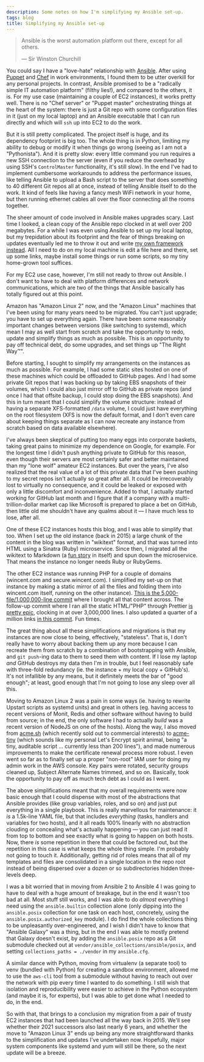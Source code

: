 ```yaml
---
description: Some notes on how I'm simplifying my Ansible set-up.
tags: blog
title: Simplifying my Ansible set-up
---
```


> Ansible is the worst automation platform out there, except for all others.
>
> &mdash; Sir Winston Churchill

You could say I have a "love-hate" relationship with [Ansible](https://github.com/ansible/ansible/). After using [Puppet](https://github.com/puppetlabs/puppet) and [Chef](https://github.com/chef/chef) in work environments, I found them to be utter overkill for any personal projects. In contrast, Ansible promised to be a "radically simple IT automation platform" (filthy lies!), and compared to the others, it is. For my use case (maintaining a couple of EC2 instances), it works pretty well. There is no "Chef server" or "Puppet master" orchestrating things at the heart of the system: there is just a Git repo with some configuration files in it (just on my local laptop) and an Ansible executable that I can run directly and which will `ssh` up into EC2 to do the work.

But it is still pretty complicated. The project itself is huge, and its dependency footprint is big too. The whole thing is in Python, limiting my ability to debug or modify it when things go wrong (seeing as I am not a "Pythonista"). And it is pretty slow: every little command you run requires a new SSH connection to the server (even if you reduce the overhead by using SSH's `ControlMaster` functionality, it's still slow). In the end I've had to implement cumbersome workarounds to address the performance issues, like telling Ansible to upload a Bash script to the server that does something to 40 different Git repos all at once, instead of telling Ansible itself to do the work. It kind of feels like having a fancy mesh WiFi network in your home, but then running ethernet cables all over the floor connecting all the rooms together.

The sheer amount of code involved in Ansible makes upgrades scary. Last time I looked, a clean copy of the Ansible repo clocked in at well over 200 megabytes. For a while I was even using Ansible to set up my local laptop, but my trepidation about its footprint and the fear of things breaking on updates eventually led me to throw it out and write [my own framework instead](https://github.com/wincent/wincent/blob/main/fig/README.md). All I need to do on my local machine is edit a file here and there, set up some links, maybe install some things or run some scripts, so my tiny home-grown tool suffices.

For my EC2 use case, however, I'm still not ready to throw out Ansible. I don't want to have to deal with platform differences and network communications, which are two of the things that Ansible basically has totally figured out at this point.

Amazon has "Amazon Linux 2" now, and the "Amazon Linux" machines that I've been using for many years need to be migrated. You can't just upgrade; you have to set up everything again. There have been some reasonably important changes between versions (like switching to systemd), which mean I may as well start from scratch and take the opportunity to redo, update and simplify things as much as possible. This is an opportunity to pay off technical debt, do some upgrades, and set things up "The Right Way™".

Before starting, I sought to simplify my arrangements on the instances as much as possible. For example, I had some static sites hosted on one of these machines which could be offloaded to GitHub pages. And I had some private Git repos that I was backing up by taking EBS snapshots of their volumes, which I could also just mirror off to GitHub as private repos (and once I had that offsite backup, I could stop doing the EBS snapshots). And this in turn meant that I could simplify the volume structure: instead of having a separate XFS-formatted `/data` volume, I could just have everything on the root filesystem (XFS is now the default format, and I don't even care about keeping things separate as I can now recreate any instance from scratch based on data available elsewhere).

I've always been skeptical of putting too many eggs into corporate baskets, taking great pains to minimize my dependence on Google, for example. For the longest time I didn't push anything private to GitHub for this reason, even though their servers are most certainly safer and better maintained than my "lone wolf" amateur EC2 instances. But over the years, I've also realized that the real value of a lot of this private data that I've been pushing to my secret repos isn't actually so great after all. It could be irrecoverably lost to virtually no consequence, and it could be leaked or exposed with only a little discomfort and inconvenience. Added to that, I actually started working for GitHub last month and I figure that if a company with a multi-trillion-dollar market cap like Microsoft is prepared to place a bet on GitHub, then little old me shouldn't have any qualms about it — I have much less to lose, after all.

One of these EC2 instances hosts this blog, and I was able to simplify that too. When I set up the old instance (back in 2015) a large chunk of the content in the blog was written in "wikitext" format, and that was turned into HTML using a Sinatra (Ruby) microservice. Since then, I migrated all the wikitext to Markdown (a [fun story](https://wincent.com/blog/filter-branch) in itself) and spun down the microservice. That means the instance no longer needs Ruby or RubyGems.

The other EC2 instance was running PHP for a couple of domains (wincent.com and secure.wincent.com). I simplified my set-up on that instance by making a static mirror of all the files and folding them into wincent.com itself, running on the other instance). [This is the 5,000-file/1,000,000-line commit](https://github.com/wincent/masochist/commit/b6403c1bab8bf625ffc137095eae5e45a1ac3dd5) where I brought all that content across. The follow-up commit where I ran all the static HTML/"PHP" through Prettier [is pretty epic](https://github.com/wincent/masochist/commit/d68e5cfb7d9e39e210382eb43a62a59f339bf6e3), clocking in at over 3,000,000 lines. I also updated a quarter of a million links [in this commit](https://github.com/wincent/masochist/commit/eae2ec06673a968d8f8a959c31a1443b2399a061). Fun times.

The great thing about all these simplifications and migrations is that my instances are now close to being, effectively, "stateless". That is, I don't really have to worry about backing them up any more because I can recreate them from scratch by a combination of bootstrapping with Ansible, and `git push`-ing data to them to seed them with content. If I lose my laptop _and_ GitHub destroys my data then I'm in trouble, but I feel reasonably safe with three-fold redundancy (ie. the instance + my local copy + GitHub's). It's not infallible by any means, but it definitely meets the bar of "good enough"; at least, good enough that I'm not going to lose any sleep over all this.

Moving to Amazon Linux 2 was a pain in some ways (ie. having to rewrite Upstart scripts as systemd units) and great in others (eg. having access to recent versions of Monit, Redis and other software without having to build from source; in the end, the only software I had to actually _build_ was a recent version of NodeJS on one of the hosts). Along the way, I also moved from [acme.sh](https://github.com/acmesh-official/acme.sh) (which recently sold out to commercial interests) to [acme-tiny](https://github.com/diafygi/acme-tiny) (which sounds like my personal Let's Encrypt spirit animal, being "a tiny, auditable script ... currently less than 200 lines"), and made numerous improvements to make the certificate renewal process more robust. I even went so far as to finally set up a proper "non-root" IAM user for doing my admin work in the AWS console. Key pairs were rotated, security groups cleaned up, Subject Alternate Names trimmed, and so on. Basically, took the opportunity to pay off as much tech debt as I could as I went.

The above simplifications meant that my overall requirements were now basic enough that I could dispense with most of the abstractions that Ansible provides (like group variables, roles, and so on) and just put everything in a single playbook. This is really marvellous for maintenance: it _is_ a 1.5k-line YAML file, but that includes _everything_ (tasks, handlers and variables for two hosts), and it all reads 100% linearly with no abstraction clouding or concealing what's actually happening — you can just read it from top to bottom and see exactly what is going to happen on both hosts. Now, there _is_ some repetition in there that could be factored out, but the repetition in this case is what keeps the whole thing simple. I'm probably not going to touch it. Additionally, getting rid of roles means that all of my templates and files are consolidated in a single location in the repo root instead of being dispersed over a dozen or so subdirectories hidden three-levels deep.

I was a bit worried that in moving from Ansible 2 to Ansible 4 I was going to have to deal with a huge amount of breakage, but in the end it wasn't too bad at all. Most stuff still works, and I was able to do _almost_ everything I need using the `ansible.builtin` collection alone (only dipping into the `ansible.posix` collection for one task on each host, concretely, using the `ansible.posix.authorized_key` module). I do find the whole collections thing to be unpleasantly over-engineered, and I wish I didn't have to know that "Ansible Galaxy" was a thing, but in the end I was able to mostly pretend that Galaxy doesn't exist, by adding the `ansible.posix` repo as a Git submodule checked out at `vendor/ansible_collections/ansible/posix`, and setting `collections_paths = ./vendor` in my `ansible.cfg`.

A similar dance with Python, moving from virtualenv (a separate tool) to venv (bundled with Python) for creating a sandbox environment, allowed me to use the `aws-cli` tool from a submodule without having to reach out over the network with pip every time I wanted to do something. I still wish that isolation and reproducibility were easier to achieve in the Python ecosystem (and maybe it is, for experts), but I was able to get done what I needed to do, in the end.

So with that, that brings to a conclusion my migration from a pair of trusty EC2 instances that had been launched all the way back in 2015. We'll see whether their 2021 successors also last nearly 6 years, and whether the move to "Amazon Linux 3" ends up being any more straightforward thanks to the simplification and updates I've undertaken now. Hopefully, major system components like systemd and yum will still be there, so the next update will be a breeze.
